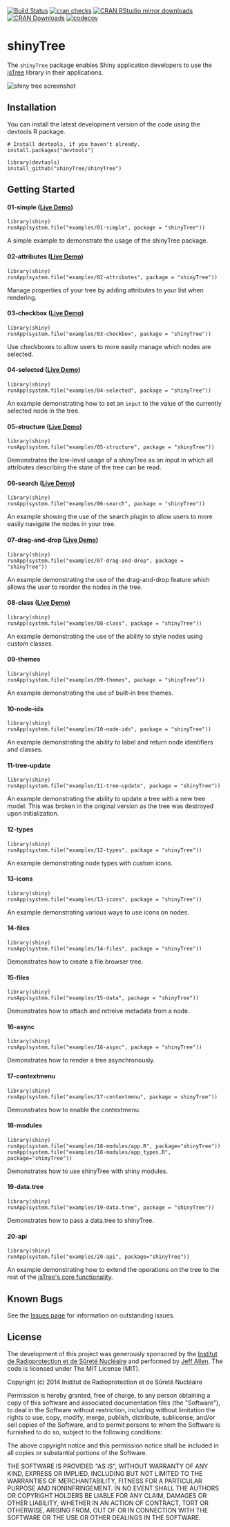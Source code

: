 [![Build Status](https://travis-ci.org/shinyTree/shinyTree.svg?branch=master)](https://travis-ci.org/shinyTree/shinyTree)
[![cran checks](https://cranchecks.info/badges/worst/shinyTree)](https://cran.r-project.org/web/checks/check_results_shinyTree.html)
[![CRAN RStudio mirror downloads](https://cranlogs.r-pkg.org/badges/shinyTree?color=brightgreen)](https://www.r-pkg.org/pkg/shinyTree)
[![CRAN Downloads](http://cranlogs.r-pkg.org/badges/grand-total/shinyTree)](https://www.rpackages.io/package/shinyTree)
[![codecov](https://codecov.io/gh/shinyTree/shinyTree/branch/master/graph/badge.svg)](https://codecov.io/gh/shinyTree/shinyTree)

shinyTree
==========

The `shinyTree` package enables Shiny application developers to use the 
[jsTree](http://jstree.com) library in their applications.

![shiny tree screenshot](https://shinyTree.github.io/shinyTree/images/st.png)

Installation
------------

You can install the latest development version of the code using the devtools R package.

```
# Install devtools, if you haven't already.
install.packages("devtools")

library(devtools)
install_github("shinyTree/shinyTree")
```


Getting Started
---------------

#### 01-simple ([Live Demo](https://trestletech.shinyapps.io/st-01-simple/))

```
library(shiny)
runApp(system.file("examples/01-simple", package = "shinyTree"))
```

A simple example to demonstrate the usage of the shinyTree package.

#### 02-attributes ([Live Demo](https://trestletech.shinyapps.io/st-02-attributes/))

```
library(shiny)
runApp(system.file("examples/02-attributes", package = "shinyTree"))
```

Manage properties of your tree by adding attributes to your list when rendering.

#### 03-checkbox ([Live Demo](https://trestletech.shinyapps.io/st-03-checkbox/))

```
library(shiny)
runApp(system.file("examples/03-checkbox", package = "shinyTree"))
```

Use checkboxes to allow users to more easily manage which nodes are selected.

#### 04-selected ([Live Demo](https://shinyTree.shinyapps.io/st-04-selected/))

```
library(shiny)
runApp(system.file("examples/04-selected", package = "shinyTree"))
```

An example demonstrating how to set an `input` to the value of the currently selected node in the tree.

#### 05-structure ([Live Demo](https://trestletech.shinyapps.io/st-05-structure/))

```
library(shiny)
runApp(system.file("examples/05-structure", package = "shinyTree"))
```

Demonstrates the low-level usage of a shinyTree as an input in which all attributes describing the state of the tree can be read.


#### 06-search ([Live Demo](https://trestletech.shinyapps.io/st-06-search/))

```
library(shiny)
runApp(system.file("examples/06-search", package = "shinyTree"))
```

An example showing the use of the search plugin to allow users to more easily navigate the nodes in your tree.

#### 07-drag-and-drop ([Live Demo](https://trestletech.shinyapps.io/st-07-drag-and-drop/))

```
library(shiny)
runApp(system.file("examples/07-drag-and-drop", package = "shinyTree"))
```

An example demonstrating the use of the drag-and-drop feature which allows the user to reorder the nodes in the tree.

#### 08-class ([Live Demo](https://trestletech.shinyapps.io/st-08-class/))

```
library(shiny)
runApp(system.file("examples/08-class", package = "shinyTree"))
```

An example demonstrating the use of the ability to style nodes using custom classes.

#### 09-themes

```
library(shiny)
runApp(system.file("examples/09-themes", package = "shinyTree"))
```

An example demonstrating the use of built-in tree themes.

#### 10-node-ids

```
library(shiny)
runApp(system.file("examples/10-node-ids", package = "shinyTree"))
```

An example demonstrating the ability to label and return node identifiers and classes.

#### 11-tree-update

```
library(shiny)
runApp(system.file("examples/11-tree-update", package = "shinyTree"))
```

An example demonstrating the ability to update a tree with a new tree model.  This was broken in the original version as the tree was destroyed upon initialization.

#### 12-types

```
library(shiny)
runApp(system.file("examples/12-types", package = "shinyTree"))
```

An example demonstrating node types with custom icons.

#### 13-icons

```
library(shiny)
runApp(system.file("examples/13-icons", package = "shinyTree"))
```

An example demonstrating various ways to use icons on nodes.

#### 14-files

```
library(shiny)
runApp(system.file("examples/14-files", package = "shinyTree"))
```

Demonstrates how to create a file browser tree.

#### 15-files

```
library(shiny)
runApp(system.file("examples/15-data", package = "shinyTree"))
```

Demonstrates how to attach and retreive metadata from a node.

#### 16-async

```
library(shiny)
runApp(system.file("examples/16-async", package = "shinyTree"))
```

Demonstrates how to render a tree asynchronously.

#### 17-contextmenu

```
library(shiny)
runApp(system.file("examples/17-contextmenu", package = shinyTree"))
```

Demonstrates how to enable the contextmenu.

#### 18-modules

```
library(shiny)
runApp(system.file("examples/18-modules/app.R", package="shinyTree"))
runApp(system.file("examples/18-modules/app_types.R", package="shinyTree"))
```

Demonstrates how to use shinyTree with shiny modules.

#### 19-data.tree
```
library(shiny)
runApp(system.file("examples/19-data.tree", package = "shinyTree"))
```

Demonstrates how to pass a data.tree to shinyTree.

#### 20-api

```
library(shiny)
runApp(system.file("examples/20-api", package="shinyTree"))
```

An example demonstrating how to extend the operations on the tree to the rest of
the [jsTree's core functionality](https://www.jstree.com/api/).

Known Bugs
----------

See the [Issues page](https://github.com/shinyTree/shinyTree/issues) for information on outstanding issues. 

License
-------

The development of this project was generously sponsored by the [Institut de 
Radioprotection et de Sûreté Nucléaire](http://www.irsn.fr/EN/Pages/home.aspx) 
and performed by [Jeff Allen](http://trestletech.com). The code is
licensed under The MIT License (MIT).

Copyright (c) 2014 Institut de Radioprotection et de Sûreté Nucléaire

Permission is hereby granted, free of charge, to any person obtaining a copy
of this software and associated documentation files (the "Software"), to deal
in the Software without restriction, including without limitation the rights
to use, copy, modify, merge, publish, distribute, sublicense, and/or sell
copies of the Software, and to permit persons to whom the Software is
furnished to do so, subject to the following conditions:

The above copyright notice and this permission notice shall be included in
all copies or substantial portions of the Software.

THE SOFTWARE IS PROVIDED "AS IS", WITHOUT WARRANTY OF ANY KIND, EXPRESS OR
IMPLIED, INCLUDING BUT NOT LIMITED TO THE WARRANTIES OF MERCHANTABILITY,
FITNESS FOR A PARTICULAR PURPOSE AND NONINFRINGEMENT. IN NO EVENT SHALL THE
AUTHORS OR COPYRIGHT HOLDERS BE LIABLE FOR ANY CLAIM, DAMAGES OR OTHER
LIABILITY, WHETHER IN AN ACTION OF CONTRACT, TORT OR OTHERWISE, ARISING FROM,
OUT OF OR IN CONNECTION WITH THE SOFTWARE OR THE USE OR OTHER DEALINGS IN
THE SOFTWARE.
